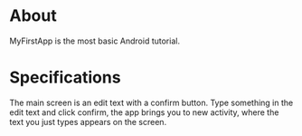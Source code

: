 # About

MyFirstApp is the most basic Android tutorial.

# Specifications

The main screen is an edit text with a confirm button. Type something in the edit text and click confirm, the app brings you to new activity, where the text you just types appears on the screen.